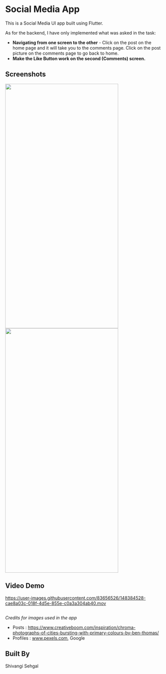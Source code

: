 
# Social Media App

This is a Social Media UI app built using Flutter.

As for the backend, I have only implemented what was asked in the task:
* **Navigating from one screen to the other** - Click on the post on the home page and it will take you to the comments page. Click on the post picture on the comments page to go back to home.
* **Make the Like Button work on the second (Comments) screen.**


## Screenshots
<img src= "https://user-images.githubusercontent.com/83656526/148384537-7624fc0e-3405-49de-9742-8284e9c1baf4.png" width="360" height="780">  <img src= "https://user-images.githubusercontent.com/83656526/148384551-505b07fb-9ef8-42fb-967a-144988ebee97.png" width="360" height="780">

## Video Demo
https://user-images.githubusercontent.com/83656526/148384528-cae8a03c-018f-4d5e-855e-c0a3a304ab40.mov

##

_Credits for images used in the app_
* Posts : https://www.creativeboom.com/inspiration/chroma-photographs-of-cities-bursting-with-primary-colours-by-ben-thomas/
* Profiles : www.pexels.com, Google

## Built By
Shivangi Sehgal
